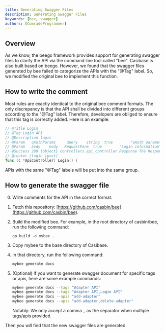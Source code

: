 ```yaml
---
title: Generating Swagger Files
description: Generating Swagger Files
keywords: [bee, swagger]
authors: [ComradeProgrammer]
---
```


## Overview

As we know, the beego framework provides support for generating swagger files to clarify the API via the command line tool called "bee". Casibase is also built based on beego. However, we found that the swagger files generated by bee failed to categorize the APIs with the "@Tag" label. So, we modified the original bee to implement this function.

## How to write the comment

Most rules are exactly identical to the original bee comment formats. The only discrepancy is that the API shall be divided into different groups according to the "@Tag" label. Therefore, developers are obliged to ensure that this tag is correctly added. Here is an example:

```go
// @Title Login
// @Tag Login API
// @Description login
// @Param   oAuthParams     query    string  true        "oAuth parameters"
// @Param   body    body   RequestForm  true        "Login information"
// @Success 200 {object} controllers.api_controller.Response The Response object
// @router /login [post]
func (c *ApiController) Login() {
```

APIs with the same "@Tag" labels will be put into the same group.

## How to generate the swagger file

0. Write comments for the API in the correct format.
1. Fetch this repository: [https://github.com/casbin/bee](https://github.com/casbin/bee).
2. Build the modified bee. For example, in the root directory of casbin/bee, run the following command:

    ```shell
    go build -o mybee .
    ```

3. Copy mybee to the base directory of Casibase.
4. In that directory, run the following command:

    ```bash
    mybee generate docs
    ```

5. (Optional) If you want to generate swagger document for specific tags or apis, here are some example commands:

    ```bash
    mybee generate docs --tags "Adapter API"
    mybee generate docs --tags "Adapter API,Login API"
    mybee generate docs --apis "add-adapter"
    mybee generate docs --apis "add-adapter,delete-adapter"
    ```

    Notably: We only accept a comma `,` as the separator when multiple tags/apis provided.

Then you will find that the new swagger files are generated.
